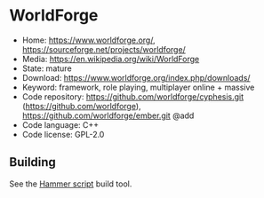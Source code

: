 # WorldForge

- Home: https://www.worldforge.org/, https://sourceforge.net/projects/worldforge/
- Media: https://en.wikipedia.org/wiki/WorldForge
- State: mature
- Download: https://www.worldforge.org/index.php/downloads/
- Keyword: framework, role playing, multiplayer online + massive
- Code repository: https://github.com/worldforge/cyphesis.git (https://github.com/worldforge), https://github.com/worldforge/ember.git @add
- Code language: C++
- Code license: GPL-2.0

## Building

See the [Hammer script](https://github.com/worldforge/hammer) build tool.

